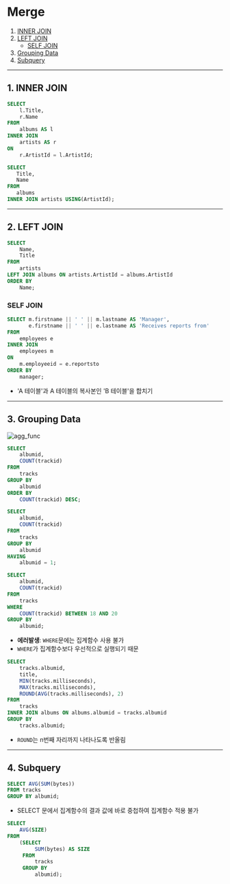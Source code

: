# Merge
  1. [INNER JOIN](#1-inner-join)
  2. [LEFT JOIN](#2-left-join)
     + [SELF JOIN](#self-join)
  3. [Grouping Data](#3-grouping-data)
  4. [Subquery](#4-subquery)

---

## 1. INNER JOIN

```sql
SELECT 
    l.Title,
    r.Name
FROM 
    albums AS l
INNER JOIN
    artists AS r
ON 
    r.ArtistId = l.ArtistId;
```

```sql
SELECT
   Title, 
   Name
FROM
   albums
INNER JOIN artists USING(ArtistId);
```

---

## 2. LEFT JOIN

```sql
SELECT
    Name, 
    Title
FROM
    artists
LEFT JOIN albums ON artists.ArtistId = albums.ArtistId
ORDER BY 
    Name;
```

### SELF JOIN

```sql
SELECT m.firstname || ' ' || m.lastname AS 'Manager',
       e.firstname || ' ' || e.lastname AS 'Receives reports from'
FROM
    employees e
INNER JOIN 
    employees m 
ON 
    m.employeeid = e.reportsto
ORDER BY 
    manager;
```

- 'A 테이블'과 A 테이블의 복사본인 'B 테이블'을 합치기

---

## 3. Grouping Data

![agg_func](https://img1.daumcdn.net/thumb/R1280x0/?scode=mtistory2&fname=https%3A%2F%2Fblog.kakaocdn.net%2Fdn%2Fcd1Qdy%2Fbtry2mpwTaX%2FLmDbCSlFsyDXGTPz1Ajrik%2Fimg.png)

```sql
SELECT
    albumid,
    COUNT(trackid)
FROM
    tracks
GROUP BY
    albumid
ORDER BY 
    COUNT(trackid) DESC;
```

```sql
SELECT
    albumid,
    COUNT(trackid)
FROM
    tracks
GROUP BY
    albumid
HAVING
    albumid = 1;
```

```sql
SELECT
    albumid,
    COUNT(trackid)
FROM
    tracks
WHERE
    COUNT(trackid) BETWEEN 18 AND 20
GROUP BY
    albumid;
```

- **에러발생**: `WHERE`문에는 집계함수 사용 불가   
- `WHERE`가 집계함수보다 우선적으로 실행되기 때문

```sql
SELECT
    tracks.albumid,
    title,
    MIN(tracks.milliseconds),
    MAX(tracks.milliseconds),
    ROUND(AVG(tracks.milliseconds), 2)
FROM
    tracks
INNER JOIN albums ON albums.albumid = tracks.albumid
GROUP BY
    tracks.albumid;
```

- `ROUND`는 n번째 자리까지 나타나도록 반올림

---

## 4. Subquery

```sql
SELECT AVG(SUM(bytes))
FROM tracks
GROUP BY albumid;
```

- SELECT 문에서 집계함수의 결과 값에 바로 중첩하여 집계함수 적용 불가

```sql
SELECT
    AVG(SIZE)
FROM
    (SELECT
         SUM(bytes) AS SIZE
     FROM
         tracks
     GROUP BY
         albumid);
```
